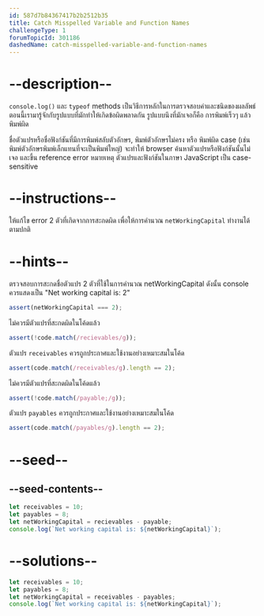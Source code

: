 ```yaml
---
id: 587d7b84367417b2b2512b35
title: Catch Misspelled Variable and Function Names
challengeType: 1
forumTopicId: 301186
dashedName: catch-misspelled-variable-and-function-names
---
```


# --description--

`console.log()` และ `typeof` methods เป็นวิธีการหลักในการตรวจสอบค่าและชนิดของผลลัพธ์ ตอนนี้เรามารู้จักกับรูปแบบที่มักทำให้เกิดข้อผิดพลาดกัน รูปแบบนึงที่มักเจอก็คือ การพิมพ์เร็วๆ แล้วพิมพ์ผิด

ชื่อตัวแปรหรือชื่อฟังก์ชันที่มีการพิมพ์สลับตัวอักษร, พิมพ์ตัวอักษรไม่ครง หรือ พิมพ์ผิด case (เช่น พิมพ์ตัวอักษรพิมพ์เล็กแทนที่จะเป็นพิมพ์ใหญ่) จะทำให้ browser ค้นหาตัวแปรหรือฟังก์ชันนั้นไม่เจอ และขึ้น reference error 
หมายเหตุ ตัวแปรและฟังก์ชันในภาษา JavaScript เป็น case-sensitive 

# --instructions--

ให้แก้ไข error 2 ตัวที่เกิดจากการสะกดผิด เพื่อให้การคำนวณ `netWorkingCapital` ทำงานได้ตามปกติ

# --hints--

ตรวจสอบการสะกดชื่อตัวแปร 2 ตัวที่ใช้ในการคำนวณ netWorkingCapital ดังนั้น console ควรแสดงเป็น "Net working capital is: 2"

```js
assert(netWorkingCapital === 2);
```

ไม่ควรมีตัวแปรที่สะกดผิดในโค้ดแล้ว

```js
assert(!code.match(/recievables/g));
```

ตัวแปร `receivables` ควรถูกประกาศและใช้งานอย่างเหมาะสมในโค้ด

```js
assert(code.match(/receivables/g).length == 2);
```

ไม่ควรมีตัวแปรที่สะกดผิดในโค้ดแล้ว

```js
assert(!code.match(/payable;/g));
```

ตัวแปร `payables` ควรถูกประกาศและใช้งานอย่างเหมาะสมในโค้ด

```js
assert(code.match(/payables/g).length == 2);
```

# --seed--

## --seed-contents--

```js
let receivables = 10;
let payables = 8;
let netWorkingCapital = recievables - payable;
console.log(`Net working capital is: ${netWorkingCapital}`);
```

# --solutions--

```js
let receivables = 10;
let payables = 8;
let netWorkingCapital = receivables - payables;
console.log(`Net working capital is: ${netWorkingCapital}`);
```
